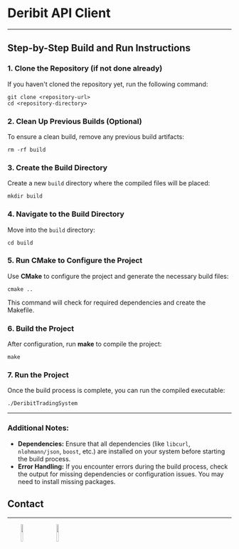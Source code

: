 <h1>Deribit API Client</h1>
<hr><h2>Step-by-Step Build and Run Instructions</h2>
<h3>1. <strong>Clone the Repository (if not done already)</strong></h3>
<p>If you haven't cloned the repository yet, run the following command:</p>
<pre><code class="language-bash">git clone &lt;repository-url&gt;
cd &lt;repository-directory&gt;
</code></pre>
<h3>2. <strong>Clean Up Previous Builds (Optional)</strong></h3>
<p>To ensure a clean build, remove any previous build artifacts:</p>
<pre><code class="language-bash">rm -rf build
</code></pre>
<h3>3. <strong>Create the Build Directory</strong></h3>
<p>Create a new <code>build</code> directory where the compiled files will be placed:</p>
<pre><code class="language-bash">mkdir build
</code></pre>
<h3>4. <strong>Navigate to the Build Directory</strong></h3>
<p>Move into the <code>build</code> directory:</p>
<pre><code class="language-bash">cd build
</code></pre>
<h3>5. <strong>Run CMake to Configure the Project</strong></h3>
<p>Use <strong>CMake</strong> to configure the project and generate the necessary build files:</p>
<pre><code class="language-bash">cmake ..
</code></pre>
<p>This command will check for required dependencies and create the Makefile.</p>
<h3>6. <strong>Build the Project</strong></h3>
<p>After configuration, run <strong>make</strong> to compile the project:</p>
<pre><code class="language-bash">make
</code></pre>
<h3>7. <strong>Run the Project</strong></h3>
<p>Once the build process is complete, you can run the compiled executable:</p>
<pre><code class="language-bash">./DeribitTradingSystem
</code></pre>
<hr>
<h3>Additional Notes:</h3>
<ul>
<li><strong>Dependencies:</strong> Ensure that all dependencies (like <code>libcurl</code>, <code>nlohmann/json</code>, <code>boost</code>, etc.) are installed on your system before starting the build process.</li>
<li><strong>Error Handling:</strong> If you encounter errors during the build process, check the output for missing dependencies or configuration issues. You may need to install missing packages.</li>
</ul><h2>Contact</h2>
<hr><p><span style="margin-right: 30px;"></span><a href="linkedin.com/in/swarajchouriwar"><img target="_blank" src="https://cdn.jsdelivr.net/gh/devicons/devicon/icons/linkedin/linkedin-original.svg" style="width: 10%;"></a><span style="margin-right: 30px;"></span><a href="github.com/swaraj2442"><img target="_blank" src="https://cdn.jsdelivr.net/gh/devicons/devicon/icons/github/github-original.svg" style="width: 10%;"></a></p>